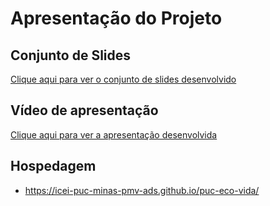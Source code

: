 # Apresentação do Projeto

## Conjunto de Slides

[Clique aqui para ver o conjunto de slides desenvolvido](https://github.com/ICEI-PUC-Minas-PMV-ADS/puc-eco-vida/blob/main/documentos/img/EcoVida%20-%20Apresenta%C3%A7%C3%A3o.pdf)

## Vídeo de apresentação

[Clique aqui para ver a apresentação desenvolvida](https://github.com/ICEI-PUC-Minas-PMV-ADS/puc-eco-vida/blob/main/documentos/img/EcoVida%20-%20Apresenta%C3%A7%C3%A3o.pdf)

## Hospedagem

* https://icei-puc-minas-pmv-ads.github.io/puc-eco-vida/
